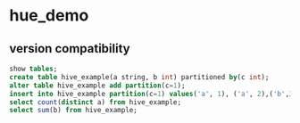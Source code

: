 # hue_demo

## version compatibility


```sql
show tables;
create table hive_example(a string, b int) partitioned by(c int);
alter table hive_example add partition(c=1);
insert into hive_example partition(c=1) values('a', 1), ('a', 2),('b',3);
select count(distinct a) from hive_example;
select sum(b) from hive_example;
```
